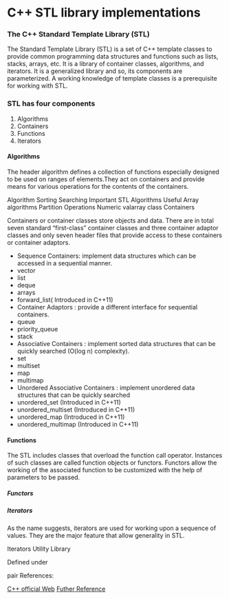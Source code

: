# C++ STL library implementations

### The C++ Standard Template Library (STL)

The Standard Template Library (STL) is a set of C++ template classes to provide common programming data structures and functions such as lists, stacks, arrays, etc. It is a library of container classes, algorithms, and iterators. It is a generalized library and so, its components are parameterized. A working knowledge of template classes is a prerequisite for working with STL.

### STL has four components

1. Algorithms
2. Containers
3. Functions
4. Iterators

#### Algorithms

The header algorithm defines a collection of functions especially designed to be used on ranges of elements.They act on containers and provide means for various operations for the contents of the containers.

Algorithm
Sorting
Searching
Important STL Algorithms
Useful Array algorithms
Partition Operations
Numeric
valarray class
Containers

Containers or container classes store objects and data. There are in total seven standard “first-class” container classes and three container adaptor classes and only seven header files that provide access to these containers or container adaptors.

* Sequence Containers: implement data structures which can be accessed in a sequential manner.
* vector
* list
* deque
* arrays
* forward_list( Introduced in C++11)
* Container Adaptors : provide a different interface for sequential containers.
* queue
* priority_queue
* stack
* Associative Containers : implement sorted data structures that can be quickly searched (O(log n) complexity).
* set
* multiset
* map
* multimap
* Unordered Associative Containers : implement unordered data structures that can be quickly searched
* unordered_set (Introduced in C++11)
* unordered_multiset (Introduced in C++11)
* unordered_map (Introduced in C++11)
* unordered_multimap (Introduced in C++11)

#### Functions

The STL includes classes that overload the function call operator. Instances of such classes are called function objects or functors. Functors allow the working of the associated function to be customized with the help of parameters to be passed.

##### Functors

##### Iterators

As the name suggests, iterators are used for working upon a sequence of values. They are the major feature that allow generality in STL.

Iterators
Utility Library

Defined under <utility header>

pair
References:

[C++ official Web](http://en.cppreference.com/w/cpp)
[Futher Reference](http://cs.stmarys.ca/~porter/csc/ref/stl/headers.html)
